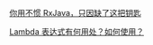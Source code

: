 [你用不惯 RxJava，只因缺了这把钥匙](https://juejin.im/post/5cb82a42e51d456e62545ac6)

[Lambda 表达式有何用处？如何使用？](https://www.zhihu.com/question/20125256)
